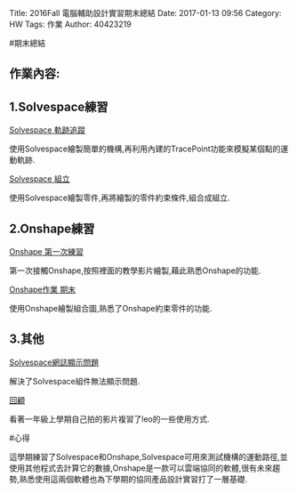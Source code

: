 Title: 2016Fall 電腦輔助設計實習期末總結
Date: 2017-01-13 09:56
Category: HW
Tags: 作業
Author: 40423219

#期末總結


<!-- PELICAN_END_SUMMARY -->
<h2>作業內容:</h2>

<h2>1.Solvespace練習</h2>

[Solvespace 軌跡追蹤](https://40423219.github.io/2016fallcadp_hw/blog/solvespace-tracepoint.html)
<p>使用Solvespace繪製簡單的機構,再利用內建的TracePoint功能來模擬某個點的運動軌跡.</p>

[Solvespace 組立](https://40423219.github.io/2016fallcadp_hw/blog/solvespacezu-li.html)
<p>使用Solvespace繪製零件,再將繪製的零件約束條件,組合成組立.</p>

<h2>2.Onshape練習</h2>

[Onshape 第一次練習](https://40423219.github.io/2016fallcadp_hw/blog/onshapezuo-ye-chu-hui.html)
<p>第一次接觸Onshape,按照裡面的教學影片繪製,藉此熟悉Onshape的功能.</p>

[Onshape作業 期末](https://40423219.github.io/2016fallcadp_hw/blog/onshapezuo-ye-qi-mo.html)
<p>使用Onshape繪製組合圖,熟悉了Onshape約束零件的功能.</p>

<h2>3.其他</h2>

[Solvespace網誌顯示問題](https://40423219.github.io/2016fallcadp_hw/blog/solvespacewang-zhi-xian-shi-wen-ti.html)
<p>解決了Solvespace組件無法顯示問題.</p>

[回顧](https://40423219.github.io/2016fallcadp_hw/blog/hui-gu.html)
<p>看著一年級上學期自己拍的影片複習了leo的一些使用方式.</p>


#心得

<p>這學期練習了Solvespace和Onshape,Solvespace可用來測試機構的運動路徑,並使用其他程式去計算它的數據,Onshape是一款可以雲端協同的軟體,很有未來趨勢,熟悉使用這兩個軟體也為下學期的協同產品設計實習打了一層基礎.</p>

